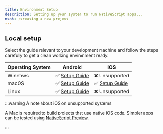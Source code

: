 ```yaml
---
title: Environment Setup
description: Setting up your system to run NativeScript apps...
next: /creating-a-new-project
---
```


<!--@include: ../parts/online-playground.md-->

## Local setup

Select the guide relevant to your development machine and follow the steps carefully to get a clean working environment ready.

| Operating System | Android                                          | iOS                                                                     |
| ---------------- | ------------------------------------------------ | ----------------------------------------------------------------------- |
| Windows          | :white_check_mark: [Setup Guide](/setup/windows) | :x: Unsupported                                                         |
| macOS            | :white_check_mark: [Setup Guide](/setup/macos)   | :white_check_mark: [Setup Guide](/setup/macos#setting-up-macos-for-ios) |
| Linux            | :white_check_mark: [Setup Guide](/setup/linux)   | :x: Unsupported                                                         |

:::warning A note about iOS on unsupported systems

A Mac is required to build projects that use native iOS code. Simpler apps can be tested using [NativeScript Preview](https://preview.nativescript.org).

:::

